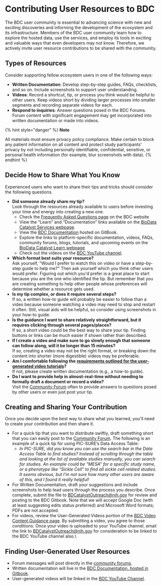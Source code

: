 # Contributing User Resources to BDC

The BDC user community is essential to advancing science with new and exciting discoveries and informing the development of the ecosystem and its infrastructure. Members of the BDC user community learn how to explore the hosted data, use the services, and employ its tools in exciting and valuable ways that even developers may not know. Therefore, we actively invite user resource contributions to be shared with the community.&#x20;

## Types of Resources

Consider supporting fellow ecosystem users in one of the following ways:&#x20;

* **Written Documentation**: Develop step-by-step guides, FAQs, checklists, and so on. Include screenshots to support user understanding.&#x20;
* **Videos**: Record a shortcut, tip, or process you think would be helpful to other users. Keep videos short by dividing larger processes into smaller segments and recording separate videos for each.&#x20;
* **Respond to inquiries**: Answer questions posed in the BDC Forums. Forum content with significant engagement may get incorporated into written documentation or made into videos.&#x20;

{% hint style="danger" %}
**Note**&#x20;

All materials must ensure privacy policy compliance. Make certain to block any patient information on all content and protect study participants' privacy by not including personally identifiable, confidential, sensitive, or personal health information (for example, blur screenshots with data).
{% endhint %}

## Decide How to Share What You Know&#x20;

Experienced users who want to share their tips and tricks should consider the following questions.

* **Did someone already share my tip?** \
  Look through the resources already available to users before investing your time and energy into creating a new one.&#x20;
  * Check the [Frequently Asked Questions page](https://biodatacatalyst.nhlbi.nih.gov/faqs) on the BDC website&#x20;
  * View the “Learn” and “Documentation” links available on the [BioData Catalyst Services webpage](https://biodatacatalyst.nhlbi.nih.gov/resources/services).&#x20;
  * View the [BDC Documentation](https://bdcatalyst.gitbook.io/biodata-catalyst-documentation/) hosted on GitBook.&#x20;
  * Explore the links to platform-specific documentation, videos, FAQs, community forums, blogs, tutorials, and upcoming events on the [BioData Catalyst Learn webpage](https://biodatacatalyst.nhlbi.nih.gov/resources/learn)&#x20;
  * Check out the videos on the [BDC YouTube channel](https://www.youtube.com/channel/UCGkmY5oNK8uFZzT8vV_9KgQ).
* **Which format best suits your resource?** \
  Ask yourself, "Would I prefer to watch this on video or have a step-by-step guide to help me?" Then ask yourself which you think other users would prefer. Figuring out which you'd prefer is a great place to start because you are the one who identified the tip. But remember that you are creating something to help other people whose preferences will determine whether a resource gets used.
* **Is my tip complex, or does it require several steps?** \
  If so, a written how-to guide will probably be easier to follow than a video because someone watching a video may need to stop and restart it often. Still, visual aids will be helpful, so consider using screenshots in your how-to guide.
* **Is the guidance I want to share relatively straightforward, but it requires clicking through several pages/places?** \
  If so, a short video could be the best way to share your tip. Finding buttons or links can be much easier if shown rather than described.
* **If I create a video and make sure to go slowly enough that someone can follow along, will it be longer than 15 minutes?** \
  If so, creating a video may not be the right format, or breaking down the content into shorter (more digestible) videos may be preferable.
* **Am I comfortable following the** [**requirements outlined for the user-generated video tutorials**](https://bdcatalyst.gitbook.io/biodata-catalyst-documentation/community/bdc-video-content-guidance)**?** \
  If not, please create written documentation (e.g., a how-to guide).
* **Do I want to provide help in almost-real-time without needing to formally draft a document or record a video?** \
  Visit the [Community Forum](https://bdcatalyst.freshdesk.com/support/discussions/60000024585) often to provide answers to questions posed by other users or even just post your tip.

## Creating and Sharing Your Contribution&#x20;

Once you decide upon the best way to share what you learned, you'll need to create your contribution and then share it.

* For a quick tip that you want to distribute swiftly, draft something short that you can easily post to the [Community Forum](https://bdcatalyst.freshdesk.com/support/discussions/60000024585). The following is an example of a quick tip for using PIC-SURE’s Data Access Table:&#x20;
  * _In PIC-SURE, did you know you can use the search bar in the Data Access Table to find studies? Instead of scrolling through the table and looking at the list of available studies manually, you can search for studies. An example could be “MESA” for a specific study name, or a phenotype like “Sickle Cell” to find all sickle cell related studies. It seems obvious, but I’m not sure how many other users are aware of this, and I found it really helpful!_
* For Written Documentation, draft your suggestions and include screenshots to help lead users through the process you describe. Once complete, submit the file to BDCatalystOutreach@nih.gov for review and posting to the BDC Gitbook. Note that we will accept Google Doc (with at least suggesting edits status preferred) and Microsoft Word formats; PDFs are not accepted.
* For videos, review the User-Generated Videos portion of the [BDC Video Content Guidance page](https://bdcatalyst.gitbook.io/biodata-catalyst-documentation/community/bdc-video-content-guidance). By submitting a video, you agree to those conditions. Once your video is uploaded to your YouTube channel, email the link to BDCatalystOutreach@nih.gov for consideration to be linked to the BDC YouTube channel also.\


## Finding User-Generated User Resources&#x20;

* Forum messages will post directly in the [community forums](https://bdcatalyst.freshdesk.com/support/discussions/60000024585).&#x20;
* Written documentation will live in the [BDC Documentation, hosted in Gitbook](https://bdcatalyst.gitbook.io/biodata-catalyst-documentation/).&#x20;
* User-generated videos will be linked in the [BDC YouTube Channel](https://www.youtube.com/channel/UCGkmY5oNK8uFZzT8vV_9KgQ).
